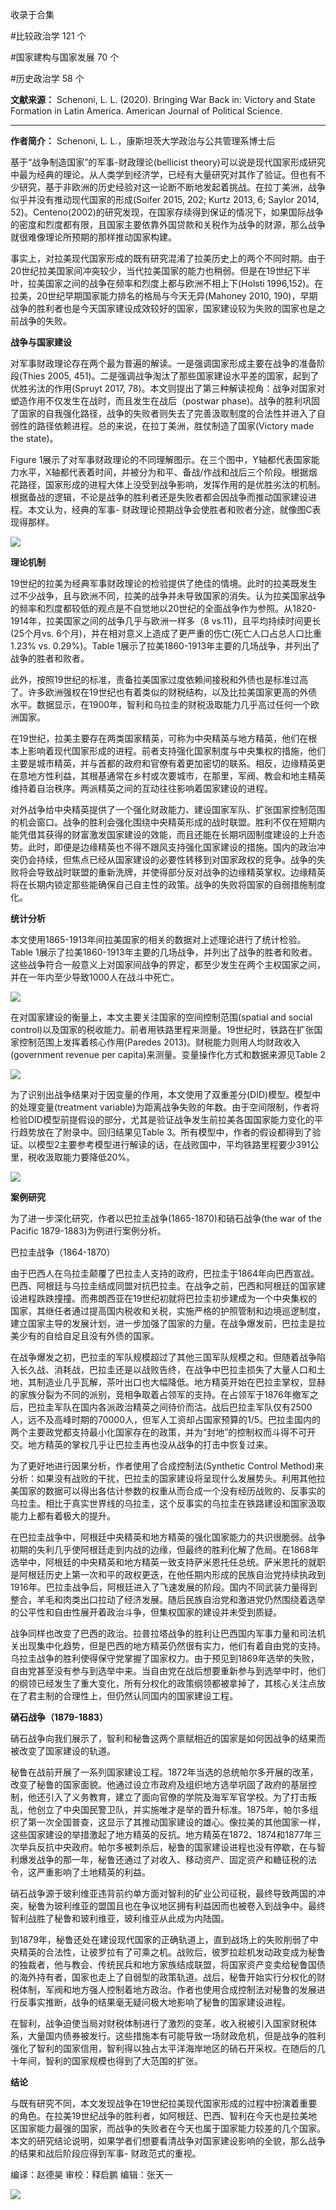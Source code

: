 

收录于合集

#比较政治学 121 个

#国家建构与国家发展 70 个

#历史政治学 58 个

**文献来源：** Schenoni, L. L. (2020). Bringing War Back in: Victory and State
Formation in Latin America. American Journal of Political Science.

 ****

 **作者简介：** Schenoni, L. L.，康斯坦茨大学政治与公共管理系博士后

基于“战争制造国家”的军事-财政理论(bellicist
theory)可以说是现代国家形成研究中最为经典的理论。从人类学到经济学，已经有大量研究对其作了验证。但也有不少研究，基于非欧洲的历史经验对这一论断不断地发起着挑战。在拉丁美洲，战争似乎并没有推动现代国家的形成(Soifer
2015, 202; Kurtz 2013, 6; Saylor 2014,
52)。Centeno(2002)的研究发现，在国家存续得到保证的情况下，如果国际战争的密度和烈度都有限，且国家主要依靠外国贷款和关税作为战争的财源，那么战争就很难像理论所预期的那样推动国家构建。

  

事实上，对拉美现代国家形成的既有研究混淆了拉美历史上的两个不同时期。由于20世纪拉美国家间冲突较少，当代拉美国家的能力也稍弱。但是在19世纪下半叶，拉美国家之间的战争在频率和烈度上都与欧洲不相上下(Holsti
1996,152)。在拉美，20世纪早期国家能力排名的格局与今天无异(Mahoney 2010,
190)，早期战争的胜利者也是今天国家建设成效较好的国家，国家建设较为失败的国家也是之前战争的失败。

  

 **战争与国家建设**

对军事财政理论存在两个最为普遍的解读。一是强调国家形成主要在战争的准备阶段(Thies 2005,
451)。二是强调战争淘汰了那些国家建设水平差的国家，起到了优胜劣汰的作用(Spruyt 2017,
78)。本文则提出了第三种解读视角：战争对国家对塑造作用不仅发生在战时，而且发生在战后（postwar
phase)。战争的胜利巩固了国家的自我强化路径，战争的失败者则失去了完善汲取制度的合法性并进入了自弱性的路径依赖进程。总的来说，在拉丁美洲，胜仗制造了国家(Victory
made the state)。

  

Figure
1展示了对军事财政理论的不同理解图示。在三个图中，Y轴都代表国家能力水平，X轴都代表着时间，并被分为和平、备战/作战和战后三个阶段。根据烟花路径，国家形成的进程大体上没受到战争影响，发挥作用的是优胜劣汰的机制。根据备战的逻辑，不论是战争的胜利者还是失败者都会因战争而推动国家建设进程。本文认为，经典的军事-
财政理论预期战争会使胜者和败者分途，就像图C表现得那样。

![](/images/161/2.png)

 **理论机制**  

19世纪的拉美为经典军事财政理论的检验提供了绝佳的情境。此时的拉美既发生过不少战争，且与欧洲不同，拉美的战争并未导致国家的消失。认为拉美国家战争的频率和烈度都较低的观点是不自觉地以20世纪的全面战争作为参照。从1820-1914年，拉美国家之间的战争几乎与欧洲一样多（8
vs.11)，且平均持续时间更长(25个月vs. 6个月)，并在相对意义上造成了更严重的伤亡(死亡人口占总人口比重 1.23% vs.
0.29%)。Table 1展示了拉美1860-1913年主要的几场战争，并列出了战争的胜者和败者。

  

此外，按照19世纪的标准，责备拉美国家过度依赖间接税和外债也是标准过高了。许多欧洲强权在19世纪也有着类似的财税结构，以及比拉美国家更高的外债水平。数据显示，在1900年，智利和乌拉圭的财税汲取能力几乎高过任何一个欧洲国家。

  

在19世纪，拉美主要存在两类国家精英，可称为中央精英与地方精英，他们在根本上影响着现代国家形成的进程。前者支持强化国家制度与中央集权的措施，他们主要是城市精英，并与首都的政府和官僚有着更加密切的联系。相反，边缘精英更在意地方性利益，其根基通常在乡村或次要城市，在那里，军阀、教会和地主精英维持着自治秩序。两派精英之间的互动往往影响着国家建设的进程。

  

对外战争给中央精英提供了一个强化财政能力、建设国家军队、扩张国家控制范围的机会窗口。战争的胜利会强化围绕中央精英形成的战时联盟。胜利不仅在短期内能凭借其获得的财富激发国家建设的效能，而且还能在长期巩固制度建设的上升态势。此时，即便是边缘精英也不得不跟风支持强化国家建设的措施。国内的政治冲突仍会持续，但焦点已经从国家建设的必要性转移到对国家政权的竞争。战争的失败将会导致战时联盟的重新洗牌，并使得部分反对战争的边缘精英掌权。边缘精英将在长期内锁定那些能确保自己自主性的政策。战争的失败将国家的自弱措施制度化。

  

 **统计分析**

本文使用1865-1913年间拉美国家的相关的数据对上述理论进行了统计检验。Table
1展示了拉美1860-1913年主要的几场战争，并列出了战争的胜者和败者。这些战争符合一般意义上对国家间战争的界定，都至少发生在两个主权国家之间，并在一年内至少导致1000人在战斗中死亡。

![](/images/161/3.png)

在对国家建设的衡量上，本文主要关注国家的空间控制范围(spatial and social
control)以及国家的税收能力。前者用铁路里程来测量。19世纪时，铁路在扩张国家控制范围上发挥着核心作用(Paredes
2013)。财税能力则用人均财政收入(government revenue per capita)来测量。变量操作化方式和数据来源见Table 2

![](/images/161/4.png)

为了识别出战争结果对于因变量的作用，本文使用了双重差分(DID)模型。模型中的处理变量(treatment
variable)为距离战争失败的年数。由于空间限制，作者将检验DID模型前提假设的部分，尤其是验证战争发生前拉美各国国家能力变化的平行趋势放在了附录中。回归结果见Table
3。所有模型中，作者的假设都得到了验证。以模型2主要参考模型进行解读的话，在战败国中，平均铁路里程要少391公里，税收汲取能力要降低20%。

![](/images/161/5.png)

 **案例研究**

为了进一步深化研究，作者以巴拉圭战争(1865-1870)和硝石战争(the war of the Pacific 1879-1883)为例进行案例分析。

巴拉圭战争（1864-1870）

  

由于巴西人在乌拉圭颠覆了巴拉圭人支持的政府，巴拉圭于1864年向巴西宣战。巴西、阿根廷与乌拉圭结成同盟对抗巴拉圭。在战争之前，巴西和阿根廷的国家建设进程跌跌撞撞。而弗朗西亚在19世纪初就将巴拉圭初步建成为一个中央集权的国家，其继任者通过提高国内税收和关税，实施严格的护照管制和边境巡逻制度，建立国家主导的发展计划，进一步加强了国家的力量。在战争爆发前，巴拉圭是拉美少有的自给自足且没有外债的国家。

  

在战争爆发之初，巴拉圭的军队规模超过了其他三国军队规模之和。但随着战争陷入长久战、消耗战，巴拉圭还是以战败告终，在战争中巴拉圭损失了大量人口和土地，其制造业几乎瓦解，茶叶出口也大幅降低。地方精英开始在巴拉圭掌权，显赫的家族分裂为不同的派别，竞相争取着占领军的支持。在占领军于1876年撤军之后，巴拉圭军队在国内各派政治精英之间待价而沽。战后巴拉圭军队仅有2500人，远不及高峰时期的70000人，但军人工资却占国家预算的1/5。巴拉圭国内的两个主要政党都支持最小化国家存在的政策，并为“封地”的控制权而斗得不可开交。地方精英的掌权几乎让巴拉圭再也没从战争的打击中恢复过来。

  

为了更好地进行因果分析，作者使用了合成控制法(Synthetic Control
Method)来分析：如果没有战败的干扰，巴拉圭的国家建设将呈现什么发展势头。利用其他拉美国家的数据可以得出各估计参数的权重从而合成一个没有经历战败的、反事实的乌拉圭。相比于真实世界线的乌拉圭，这个反事实的乌拉圭在铁路建设和国家汲取能力上都有着极大的提升。

  

在巴拉圭战争中，阿根廷中央精英和地方精英的强化国家能力的共识很脆弱。战争初期的失利几乎使阿根廷走到内战的边缘，但最终的胜利化解了危局。在1868年选举中，阿根廷的中央精英和地方精英一致支持萨米恩托任总统。萨米恩托的就职是阿根廷历史上第一次和平的政权更迭，在他任期内形成的民族自治党持续执政到1916年。巴拉圭战争后，阿根廷进入了飞速发展的阶段。国内不同武装力量得到整合，羊毛和肉类出口拉动了经济发展。随后民族自治党和激进党仍然围绕着选举的公平性和自由性展开着政治斗争，但集权国家的建设并未受到质疑。

  

战争同样也改变了巴西的政治。拉普拉塔战争的胜利让巴西国内军事力量和司法机关出现集中化趋势，但是巴西的地方精英仍然很有实力，他们有着自由党的支持。乌拉圭战争的胜利使得保守党掌握了国家权力。由于预见到1869年选举的失败，自由党甚至没有参与到选举中来。当自由党在战后想要重新参与到选举中时，他们的纲领已经发生了重大变化，所有分权化的政策纲领都被拿掉了，其核心关注点放在了君主制的合理性上，但仍然认同国内的国家建设工程。

  

 **硝石战争（1879-1883）**

硝石战争向我们展示了，智利和秘鲁这两个禀赋相近的国家是如何因战争的结果而被改变了国家建设的轨道。

  

秘鲁在战前开展了一系列国家建设工程。1872年当选的总统帕尔多开展的改革，改变了秘鲁的国家面貌。他通过设立市政府及组织地方选举巩固了政府的基层控制，他还引入了义务教育，建立了面向官僚的学院及海军军官学校。为了打击叛乱，他创立了中央国民警卫队，并实施唯才是举的晋升标准。1875年，帕尔多组织了第一次全国普查，这显示了其推动国家建设的雄心。像拉美的其他国家一样，这些国家建设的举措激起了地方精英的反抗。地方精英在1872、1874和1877年三次举兵反抗中央政府。帕尔多被刺杀后，秘鲁的国家建设进程也没有停歇，在与智利爆发战争的那一年，秘鲁还通过了对收入、移动资产、固定资产和糖征税的法令，这严重影响了土地精英的利益。

  

硝石战争源于玻利维亚违背前约单方面对智利的矿业公司征税，最终导致两国的冲突，秘鲁为玻利维亚的盟国且也在争议地区拥有利益因而也被卷入到战争中。最终智利战胜了秘鲁和玻利维亚，玻利维亚从此成为内陆国。

  

到1879年，秘鲁还处在建设现代国家的正确轨道上，直到战场上的失败削弱了中央精英的合法性，让彼罗拉有了可乘之机。战败后，彼罗拉趁机发动政变成为秘鲁的独裁者，他与教会、传统民兵和地方家族结成联盟，将国家资产变卖给秘鲁国债的海外持有者，国家也走上了自弱型的政策轨道。战后，秘鲁开始实行分权化的财税体制，军阀和地方强人控制着地方政治。作者也使用合成控制法对秘鲁的发展进行反事实推断，战争的结果毫无疑问极大地影响了秘鲁的国家建设进程。

  

在智利，战争迫使当局对财税体制进行了激烈的变革，收入税被引入国家财税体系，大量国内债券被发行。这些措施本有可能导致一场财政危机，但是战争的胜利强化了智利的国家信用，智利得以独占太平洋海岸地区的硝石开采权。在随后的几十年间，智利的国家规模也得到了大范围的扩张。

  

 **结论**

与既有研究不同，本文发现战争在19世纪拉美现代国家形成的过程中扮演着重要的角色。在拉美19世纪战争的胜利者，如阿根廷、巴西、智利在今天也是拉美地区国家能力最强的国家，而战争的失败者在今天也属于国家能力较差的几个国家。本文的研究结论说明，如果学者们想要看清战争对国家建设影响的全貌，那么战争的结果和战后阶段应得到军事-
财政范式的重视。

  

编译：赵德昊 审校：释启鹏 编辑：张天一

  

![](/images/161/6.jpeg)

  

